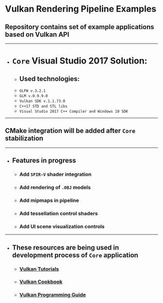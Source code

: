 
# Vulkan Rendering Pipeline Examples

## Repository contains set of example applications based on Vulkan API

--------------------------------------------------------

- # `Core` Visual Studio 2017 Solution:
	- ## Used technologies:
	- `GLFW v.3.2.1`
	- `GLM v.0.9.9.0`
	- `Vulkan SDK v.1.1.73.0`
	- `C++17 STD and STL libs`
	- `Visual Studio 2017 C++ Compiler and Windows 10 SDK`

--------------------------------------------------------

## CMake integration will be added after `Core` stabilization

--------------------------------------------------------

- ## Features in progress
	- ### Add `SPIR-V` shader integration
	- ### Add rendering of `.OBJ` models
	- ### Add mipmaps in pipeline
	- ### Add tessellation control shaders
	- ### Add UI scene visualization controls

--------------------------------------------------------

- ## These resources are being used in development process of `Core` application
	- ### [Vulkan Tutorials](https://vulkan-tutorial.com)
	- ### [Vulkan Cookbook](https://www.amazon.com/Vulkan-Cookbook-Pawel-Lapinski/dp/1786468158)
	- ### [Vulkan Programming Guide](https://www.amazon.com/Vulkan-Programming-Guide-Official-Learning/dp/0134464540)
